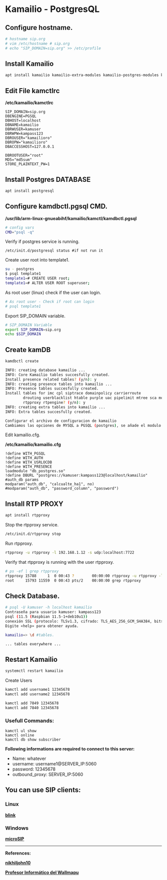 # Kamailio - PostgresQL #

## Configure hostname.

```bash
# hostname sip.org
# vim /etc/hostname # sip.org
# echo "SIP_DOMAIN=sip.org" >> /etc/profile
```

## Install Kamailio
```bash
apt install kamailio kamailio-extra-modules kamailio-postgres-modules kamailio-presence-modules kamailio-utils-modules vim
```

## Edit File kamctlrc
**/etc/kamailio/kamctlrc**

```text
SIP_DOMAIN=sip.org
DBENGINE=PGSQL
DBHOST=localhost
DBNAME=kamailio
DBRWUSER=kamuser
DBRWPW=kampass123
DBROUSER="kamailioro"
DBROPW="kamailioro"
DBACCESSHOST=127.0.0.1

DBROOTUSER="root"
MD5="md5sum"
STORE_PLAINTEXT_PW=1
```

## Install Postgres DATABASE
```bash
apt install postgresql
```

## Configure kamdbctl.pgsql CMD.

**/usr/lib/arm-linux-gnueabihf/kamailio/kamctl/kamdbctl.pgsql**
```bash
# config vars
CMD="psql -q"
```

Verify if postgres service is running.
```
/etc/init.d/postgresql status #if not run it
```

Create user root into template1.

```bash
su - postgres
$ psql template1
template1=# CREATE USER root;
template1=# ALTER USER ROOT superuser;
```

As root user (linux) check if the user can login.
```bash
# As root user - Check if root can login
# psql template1
```

Export SIP_DOMAIN variable.
```bash
# SIP_DOMAIN Variable
export SIP_DOMAIN=sip.org
echo $SIP_DOMAIN
```


## Create kamDB
```bash
kamdbctl create

INFO: creating database kamailio ...
INFO: Core Kamailio tables succesfully created.
Install presence related tables? (y/n): y
INFO: creating presence tables into kamailio ...
INFO: Presence tables succesfully created.
Install tables for imc cpl siptrace domainpolicy carrierroute
		drouting userblacklist htable purple uac pipelimit mtree sca mohqueue
		rtpproxy rtpengine? (y/n): y
INFO: creating extra tables into kamailio ...
INFO: Extra tables succesfully created.

Configurar el archivo de configuracion de kamailio
Cambiamos las opciones de MYSQL a PGSQL (postgres), se añade el modulo de postgres, el usuario y contraseña de la base de datos kamailio.
```

Edit kamailio.cfg.

**/etc/kamailio/kamailio.cfg**

```text
!define WITH_PGSQL
!define WITH_AUTH
!define WITH_USRLOCDB
!define WITH_PRESENCE
loadmodule "db_postgres.so"
!define DBURL "postgres://kamuser:kampass123@localhost/kamailio"
#auth_db params
modparam("auth_db", "calcualte_ha1", no)
#modparam("auth_db", "password_column", "password")
```

## Install RTP PROXY
```bash
apt install rtpproxy
```

Stop the rtpproxy service.
```bash
/etc/init.d/rtpproxy stop
```

Run rtpproxy.
```bash
rtpproxy -u rtpproxy -l 192.168.1.12 -s udp:localhost:7722
```

Verify that rtpproxy is running with the user rtpproxy.
```bash
# ps -ef | grep rtpproxy
rtpproxy 15788     1  0 00:43 ?        00:00:00 rtpproxy -u rtpproxy -l 192.168.1.12 -s udp:localhost 7722
root     15793 11559  0 00:43 pts/2    00:00:00 grep rtpproxy
```


## Check Database.
```bash
# psql -U kamuser -h localhost kamailio
Contraseña para usuario kamuser: kampass123
psql (11.5 (Raspbian 11.5-1+deb10u1))
conexión SSL (protocolo: TLSv1.3, cifrado: TLS_AES_256_GCM_SHA384, bits: 256, compresión: desactivado)
Digite «help» para obtener ayuda.

kamailio=> \d #tables.

... tables everywhere ...
```

## Restart Kamailio
```bash
systemctl restart kamailio
```

Create Users
```bash
kamctl add username1 12345678
kamctl add username2 12345678
```

```bash
kamctl add 7849 12345678
kamctl add 7840 12345678
```

### Usefull Commands: ###
```
kamctl ul show
kamctl online
kamctl db show subscriber
```

**Following informations are required to connect to this server:**

- Name: whatever
- username: username1@SERVER_IP:5060
- password: 12345678
- outbound_proxy: SERVER_IP:5060

## You can use SIP clients: ##
### Linux

[**blink**](http://icanblink.com/download/index.php#blink-for-debian-and-ubuntu-linux)

### Windows

[**microSIP**](https://www.microsip.org/downloads)

***

**References:**

[**nikhiljohn10**](https://github.com/nikhiljohn10/pi-sip)

[**Profesor Informático del Wallmapu**](https://www.youtube.com/watch?v=1-99rHl2Z0s)
